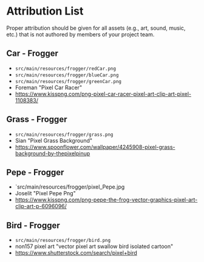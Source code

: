 # Attribution List

Proper attribution should be given for all assets (e.g., art, sound, music, etc.) that is not
authored by members of your project team.

## Car - Frogger
* `src/main/resources/frogger/redCar.png`
* `src/main/resources/frogger/blueCar.png`
* `src/main/resources/frogger/greenCar.png`
* Foreman "Pixel Car Racer"
* https://www.kisspng.com/png-pixel-car-racer-pixel-art-clip-art-pixel-1108383/

## Grass - Frogger
* `src/main/resources/frogger/grass.png`
* Sian "Pixel Grass Background"
* https://www.spoonflower.com/wallpaper/4245908-pixel-grass-background-by-thepixelpinup

## Pepe - Frogger
* `src/main/resources/frogger/pixel_Pepe.jpg
* Joselit "Pixel Pepe Png"
* https://www.kisspng.com/png-pepe-the-frog-vector-graphics-pixel-art-clip-art-p-6096096/

## Bird - Frogger
* `src/main/resources/frogger/bird.png`
* non157 pixel art "vector pixel art swallow bird isolated cartoon"
* https://www.shutterstock.com/search/pixel+bird